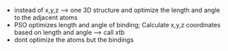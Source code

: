 - instead of x,y,z --> one 3D structure and optimize the length and angle to the adjacent atoms
- PSO optimizes length and angle of binding; Calculate x,y,z coordinates based on length and angle
  --> call xtb
- dont optimize the atoms but the bindings

